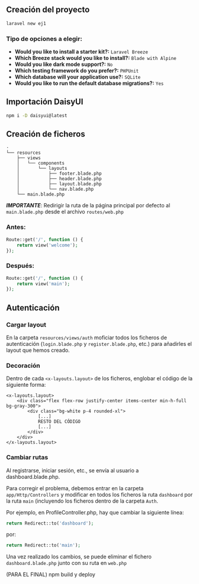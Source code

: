 ## Creación del proyecto
```bash
laravel new ej1
```
### Tipo de opciones a elegir:
- **Would you like to install a starter kit?:** `Laravel Breeze`
- **Which Breeze stack would you like to install?:** `Blade with Alpine`
- **Would you like dark mode support?:** `No`
- **Which testing framework do you prefer?:** `PHPUnit`
- **Which database will your application use?:** `SQLite`
- **Would you like to run the default database migrations?:** `Yes`

## Importación DaisyUI

```bash
npm i -D daisyui@latest
```
## Creación de ficheros

```shell
·
└── resources
    ├── views
    │   └── components
    │       └── layouts
    │           ├── footer.blade.php
    │           ├── header.blade.php
    │           ├── layout.blade.php
    │           └── nav.blade.php
    └── main.blade.php
```

***IMPORTANTE***: Redirigir la ruta de la página principal por defecto al `main.blade.php` desde el archivo `routes/web.php`

### Antes:
```php
Route::get('/', function () {
    return view('welcome');
});
```
### Después:
```php
Route::get('/', function () {
    return view('main');
});
```

## Autenticación
### Cargar layout
En la carpeta ```resources/views/auth``` moficiar todos los ficheros de autenticación (```login.blade.php``` y ```register.blade.php```, etc.) para añadirles el layout que hemos creado.
### Decoración
Dentro de cada ```<x-layouts.layout>``` de los ficheros, englobar el código de la siguiente forma:
```bladehtml
<x-layouts.layout>
    <div class="flex flex-row justify-center items-center min-h-full bg-gray-300">
        <div class="bg-white p-4 rounded-xl">
            [...]
            RESTO DEL CÓDIGO
            [...]
        </div>
    </div>
</x-layouts.layout>
```
### Cambiar rutas
Al registrarse, iniciar sesión, etc., se envía al usuario a dashboard.blade.php.

Para corregir el problema, debemos entrar en la carpeta ```app/Http/Controllers``` y modificar en todos los ficheros la ruta ``dashboard`` por la ruta ```main``` (incluyendo los ficheros dentro de la carpeta ```Auth```.

Por ejemplo, en ProfileController.php, hay que cambiar la siguiente línea:

```php
return Redirect::to('dashboard');
```
por:
```php
return Redirect::to('main');
```

Una vez realizado los cambios, se puede eliminar el fichero ```dashboard.blade.php``` junto con su ruta en ```web.php```

(PARA EL FINAL)
npm build y deploy
